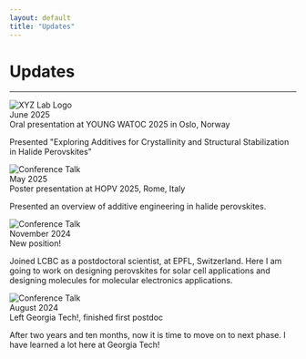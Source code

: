 ```yaml
---
layout: default
title: "Updates"
---
```


# Updates

---

<div class="update-card">
  <img src="{{ '/assets/logo-xyz.png' | relative_url }}" alt="XYZ Lab Logo">
  <div class="update-content">
    <div class="update-date">June 2025</div>
    <div class="update-title">Oral presentation at YOUNG WATOC 2025 in Oslo, Norway</div>
    <p>Presented "Exploring Additives for Crystallinity and Structural Stabilization in Halide Perovskites"</p>
  </div>
</div>

<div class="update-card">
  <img src="{{ '/assets/abc-talk.jpg' | relative_url }}" alt="Conference Talk">
  <div class="update-content">
    <div class="update-date">May 2025</div>
    <div class="update-title">Poster presentation at HOPV 2025, Rome, Italy</div>
    <p>Presented an overview of additive engineering in halide perovskites.</p>
  </div>
</div>

<div class="update-card">
  <img src="{{ '/assets/abc-talk.jpg' | relative_url }}" alt="Conference Talk">
  <div class="update-content">
    <div class="update-date">November 2024</div>
    <div class="update-title">New position!</div>
    <p>Joined LCBC as a postdoctoral scientist, at EPFL, Switzerland. Here I am going to work on designing perovskites for solar cell applications and designing molecules for molecular electronics applications.</p>
  </div>
</div>

<div class="update-card">
  <img src="{{ '/assets/abc-talk.jpg' | relative_url }}" alt="Conference Talk">
  <div class="update-content">
    <div class="update-date">August 2024</div>
    <div class="update-title">Left Georgia Tech!, finished first postdoc</div>
    <p>After two years and ten months, now it is time to move on to next phase. I have learned a lot here at Georgia Tech!</p>
  </div>
</div>
